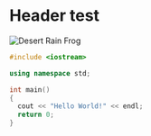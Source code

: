 # Header test
![Desert Rain Frog](https://github.com/Kbearss1107/skills-communicate-using-markdown/assets/170770461/47972468-79a7-4ed7-bfa9-de3d4b6dd756)
``` C++
#include <iostream>

using namespace std;

int main()
{
  cout << "Hello World!" << endl;
  return 0;
}

```
